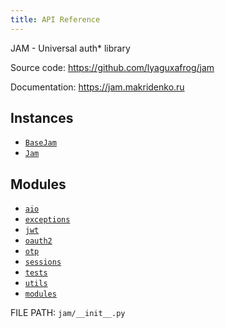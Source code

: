 ```yaml
---
title: API Reference
---
```


JAM - Universal auth* library

Source code: https://github.com/lyaguxafrog/jam

Documentation: https://jam.makridenko.ru


## Instances

* [`BaseJam`](api/base_jam.md)
* [`Jam`](api/jam.md)

## Modules

* [`aio`](api/aio.md)
* [`exceptions`](api/exceptions.md)
* [`jwt`](api/jwt.md)
* [`oauth2`](api/oauth2.md)
* [`otp`](api/otp.md)
* [`sessions`](api/sessions.md)
* [`tests`](api/tests.md)
* [`utils`](api/utils.md)
* [`modules`](api/modules.md)

FILE PATH: `jam/__init__.py`